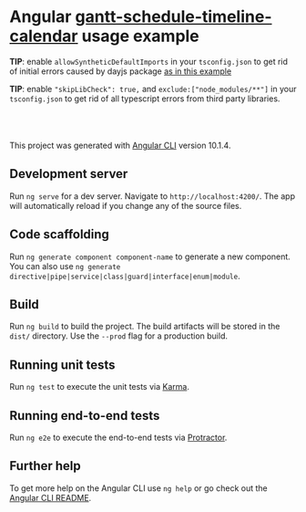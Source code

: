 # Angular [gantt-schedule-timeline-calendar](https://github.com/neuronetio/gantt-schedule-timeline-calendar) usage example

**TIP**: enable `allowSyntheticDefaultImports` in your `tsconfig.json` to get rid of initial errors caused by dayjs package [as in this example](https://github.com/neuronetio/angular-gantt-schedule-timeline-calendar-example/blob/master/tsconfig.json#L11)

**TIP**: enable `"skipLibCheck": true,` and `exclude:["node_modules/**"]` in your `tsconfig.json` to get rid of all typescript errors from third party libraries.

<br/><br/><br/>
This project was generated with [Angular CLI](https://github.com/angular/angular-cli) version 10.1.4.

## Development server

Run `ng serve` for a dev server. Navigate to `http://localhost:4200/`. The app will automatically reload if you change any of the source files.

## Code scaffolding

Run `ng generate component component-name` to generate a new component. You can also use `ng generate directive|pipe|service|class|guard|interface|enum|module`.

## Build

Run `ng build` to build the project. The build artifacts will be stored in the `dist/` directory. Use the `--prod` flag for a production build.

## Running unit tests

Run `ng test` to execute the unit tests via [Karma](https://karma-runner.github.io).

## Running end-to-end tests

Run `ng e2e` to execute the end-to-end tests via [Protractor](http://www.protractortest.org/).

## Further help

To get more help on the Angular CLI use `ng help` or go check out the [Angular CLI README](https://github.com/angular/angular-cli/blob/master/README.md).
